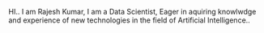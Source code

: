 HI..
I am Rajesh Kumar,
I am a Data Scientist, 
Eager in aquiring knowlwdge and experience of new technologies in the field of Artificial Intelligence..
